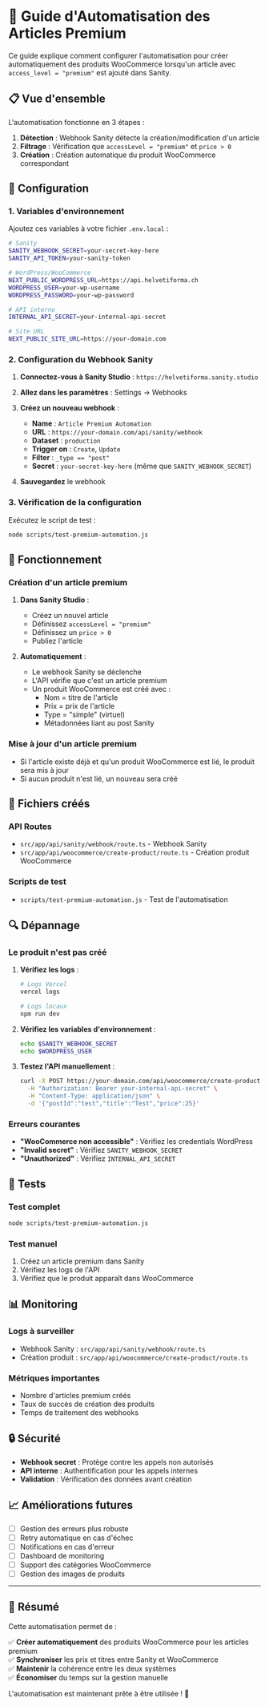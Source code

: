 # 🤖 Guide d'Automatisation des Articles Premium

Ce guide explique comment configurer l'automatisation pour créer automatiquement des produits WooCommerce lorsqu'un article avec `access_level = "premium"` est ajouté dans Sanity.

## 📋 Vue d'ensemble

L'automatisation fonctionne en 3 étapes :

1. **Détection** : Webhook Sanity détecte la création/modification d'un article
2. **Filtrage** : Vérification que `accessLevel = "premium"` et `price > 0`
3. **Création** : Création automatique du produit WooCommerce correspondant

## 🔧 Configuration

### 1. Variables d'environnement

Ajoutez ces variables à votre fichier `.env.local` :

```bash
# Sanity
SANITY_WEBHOOK_SECRET=your-secret-key-here
SANITY_API_TOKEN=your-sanity-token

# WordPress/WooCommerce
NEXT_PUBLIC_WORDPRESS_URL=https://api.helvetiforma.ch
WORDPRESS_USER=your-wp-username
WORDPRESS_PASSWORD=your-wp-password

# API interne
INTERNAL_API_SECRET=your-internal-api-secret

# Site URL
NEXT_PUBLIC_SITE_URL=https://your-domain.com
```

### 2. Configuration du Webhook Sanity

1. **Connectez-vous à Sanity Studio** : `https://helvetiforma.sanity.studio`

2. **Allez dans les paramètres** : Settings → Webhooks

3. **Créez un nouveau webhook** :
   - **Name** : `Article Premium Automation`
   - **URL** : `https://your-domain.com/api/sanity/webhook`
   - **Dataset** : `production`
   - **Trigger on** : `Create`, `Update`
   - **Filter** : `_type == "post"`
   - **Secret** : `your-secret-key-here` (même que `SANITY_WEBHOOK_SECRET`)

4. **Sauvegardez** le webhook

### 3. Vérification de la configuration

Exécutez le script de test :

```bash
node scripts/test-premium-automation.js
```

## 🚀 Fonctionnement

### Création d'un article premium

1. **Dans Sanity Studio** :
   - Créez un nouvel article
   - Définissez `accessLevel = "premium"`
   - Définissez un `price > 0`
   - Publiez l'article

2. **Automatiquement** :
   - Le webhook Sanity se déclenche
   - L'API vérifie que c'est un article premium
   - Un produit WooCommerce est créé avec :
     - Nom = titre de l'article
     - Prix = prix de l'article
     - Type = "simple" (virtuel)
     - Métadonnées liant au post Sanity

### Mise à jour d'un article premium

- Si l'article existe déjà et qu'un produit WooCommerce est lié, le produit sera mis à jour
- Si aucun produit n'est lié, un nouveau sera créé

## 📁 Fichiers créés

### API Routes

- `src/app/api/sanity/webhook/route.ts` - Webhook Sanity
- `src/app/api/woocommerce/create-product/route.ts` - Création produit WooCommerce

### Scripts de test

- `scripts/test-premium-automation.js` - Test de l'automatisation

## 🔍 Dépannage

### Le produit n'est pas créé

1. **Vérifiez les logs** :
   ```bash
   # Logs Vercel
   vercel logs

   # Logs locaux
   npm run dev
   ```

2. **Vérifiez les variables d'environnement** :
   ```bash
   echo $SANITY_WEBHOOK_SECRET
   echo $WORDPRESS_USER
   ```

3. **Testez l'API manuellement** :
   ```bash
   curl -X POST https://your-domain.com/api/woocommerce/create-product \
     -H "Authorization: Bearer your-internal-api-secret" \
     -H "Content-Type: application/json" \
     -d '{"postId":"test","title":"Test","price":25}'
   ```

### Erreurs courantes

- **"WooCommerce non accessible"** : Vérifiez les credentials WordPress
- **"Invalid secret"** : Vérifiez `SANITY_WEBHOOK_SECRET`
- **"Unauthorized"** : Vérifiez `INTERNAL_API_SECRET`

## 🧪 Tests

### Test complet

```bash
node scripts/test-premium-automation.js
```

### Test manuel

1. Créez un article premium dans Sanity
2. Vérifiez les logs de l'API
3. Vérifiez que le produit apparaît dans WooCommerce

## 📊 Monitoring

### Logs à surveiller

- Webhook Sanity : `src/app/api/sanity/webhook/route.ts`
- Création produit : `src/app/api/woocommerce/create-product/route.ts`

### Métriques importantes

- Nombre d'articles premium créés
- Taux de succès de création des produits
- Temps de traitement des webhooks

## 🔒 Sécurité

- **Webhook secret** : Protège contre les appels non autorisés
- **API interne** : Authentification pour les appels internes
- **Validation** : Vérification des données avant création

## 📈 Améliorations futures

- [ ] Gestion des erreurs plus robuste
- [ ] Retry automatique en cas d'échec
- [ ] Notifications en cas d'erreur
- [ ] Dashboard de monitoring
- [ ] Support des catégories WooCommerce
- [ ] Gestion des images de produits

---

## 🎯 Résumé

Cette automatisation permet de :

✅ **Créer automatiquement** des produits WooCommerce pour les articles premium  
✅ **Synchroniser** les prix et titres entre Sanity et WooCommerce  
✅ **Maintenir** la cohérence entre les deux systèmes  
✅ **Économiser** du temps sur la gestion manuelle  

L'automatisation est maintenant prête à être utilisée ! 🚀
